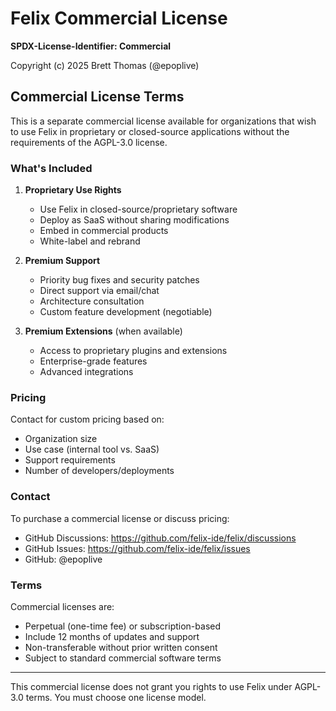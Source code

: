 # Felix Commercial License

**SPDX-License-Identifier: Commercial**

Copyright (c) 2025 Brett Thomas (@epoplive)

## Commercial License Terms

This is a separate commercial license available for organizations that wish to use Felix in proprietary or closed-source applications without the requirements of the AGPL-3.0 license.

### What's Included

1. **Proprietary Use Rights**
   - Use Felix in closed-source/proprietary software
   - Deploy as SaaS without sharing modifications
   - Embed in commercial products
   - White-label and rebrand

2. **Premium Support**
   - Priority bug fixes and security patches
   - Direct support via email/chat
   - Architecture consultation
   - Custom feature development (negotiable)

3. **Premium Extensions** (when available)
   - Access to proprietary plugins and extensions
   - Enterprise-grade features
   - Advanced integrations

### Pricing

Contact for custom pricing based on:
- Organization size
- Use case (internal tool vs. SaaS)
- Support requirements
- Number of developers/deployments

### Contact

To purchase a commercial license or discuss pricing:
- GitHub Discussions: https://github.com/felix-ide/felix/discussions
- GitHub Issues: https://github.com/felix-ide/felix/issues
- GitHub: @epoplive

### Terms

Commercial licenses are:
- Perpetual (one-time fee) or subscription-based
- Include 12 months of updates and support
- Non-transferable without prior written consent
- Subject to standard commercial software terms

---

This commercial license does not grant you rights to use Felix under AGPL-3.0 terms.
You must choose one license model.

